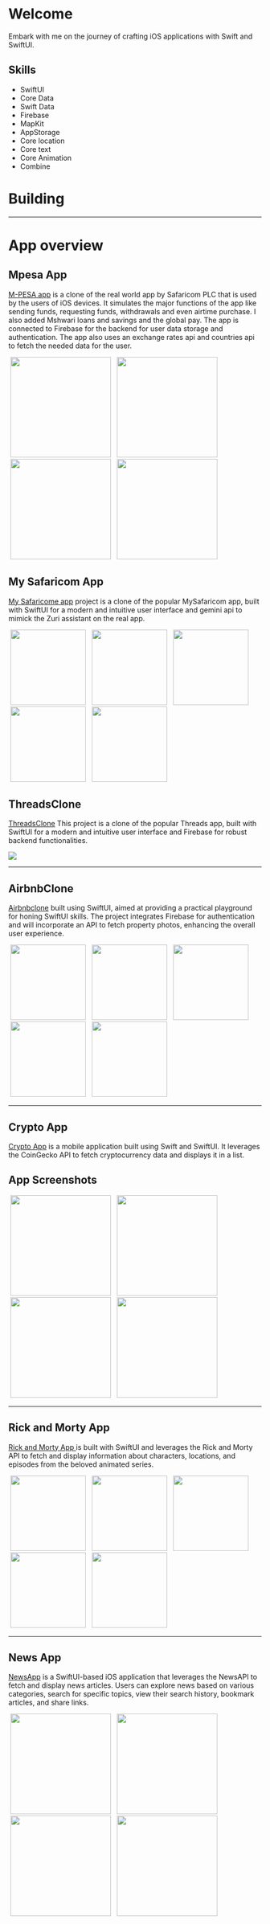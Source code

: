 # Welcome
Embark with me on the journey of crafting iOS applications with Swift and SwiftUI.</div>

## Skills
- SwiftUI
- Core Data
- Swift Data
- Firebase
- MapKit
- AppStorage
- Core location
- Core text
- Core Animation
- Combine
# Building
<hr> 

# App overview

## Mpesa App 
<a href="https://github.com/Huss3n/MpesaAppClone">M-PESA app</a> is a clone of the real world app by Safaricom PLC that is used by the users of iOS devices. It simulates the major functions of the app like sending funds, requesting funds, withdrawals and even airtime purchase. I also added Mshwari loans and savings and the global pay. The app is connected to Firebase for the backend for user data storage and authentication. The app also uses an exchange rates api and countries api to fetch the needed data for the user.

<p>
   <img src="https://github.com/Huss3n/MpesaAppClone/blob/main/Screenshots/home.png", width="200" hspace="4"/>
   <img src="https://github.com/Huss3n/MpesaAppClone/blob/main/Screenshots/transact.png", width="200" hspace="4"/>
   <img src="https://github.com/Huss3n/MpesaAppClone/blob/main/Screenshots/services.png", width="200" hspace="4"/>
   <img src="https://github.com/Huss3n/MpesaAppClone/blob/main/Screenshots/grow.png", width="200" hspace="4"/>

</p>

## My Safaricom App
<a href="https://github.com/Huss3n/MySafAppSwiftUI/tree/main"> My Safaricome app</a> project is a clone of the popular MySafaricom app, built with SwiftUI for a modern and intuitive user interface and gemini api to mimick the Zuri assistant on the real app.
<p>
  <img src="https://github.com/Huss3n/MySafAppSwiftUI/blob/main/Screenshots/home.png", width="150" hspace="4"/>
   <img src="https://github.com/Huss3n/MySafAppSwiftUI/blob/main/Screenshots/mpesa.png", width="150" hspace="4"/>
   <img src="https://github.com/Huss3n/MySafAppSwiftUI/blob/main/Screenshots/edit.png", width="150" hspace="4"/>
   <img src="https://github.com/Huss3n/MySafAppSwiftUI/blob/main/Screenshots/discover.png", width="150" hspace="4"/>
   <img src="https://github.com/Huss3n/MySafAppSwiftUI/blob/main/Screenshots/account.png", width="150" hspace="4"/>
</p>


## ThreadsClone
<a href="https://github.com/Huss3n/ThreadsClone"> ThreadsClone</a> This project is a clone of the popular Threads app, built with SwiftUI for a modern and intuitive user interface and Firebase for robust backend functionalities.

<p>
   <img src="https://github.com/Huss3n/ThreadsClone/blob/main/screenshots/appScreen.png"/>
</p>
<hr>

## AirbnbClone
<a href="https://github.com/Huss3n/AirbnbSwiftUI">Airbnbclone</a> built using SwiftUI, aimed at providing a practical playground for honing SwiftUI skills. The project integrates Firebase for authentication and will incorporate an API to fetch property photos, enhancing the overall user experience.

<p>
   <img src="https://github.com/Huss3n/AirbnbSwiftUI/blob/main/screenshots/home.png", width="150" hspace="4"/>
   <img src="https://github.com/Huss3n/AirbnbSwiftUI/blob/main/screenshots/homee.png", width="150" hspace="4"/>
   <img src="https://github.com/Huss3n/AirbnbSwiftUI/blob/main/screenshots/details.png", width="150" hspace="4"/>
   <img src="https://github.com/Huss3n/AirbnbSwiftUI/blob/main/screenshots/wishlist.png", width="150" hspace="4"/>
   <img src="https://github.com/Huss3n/AirbnbSwiftUI/blob/main/screenshots/profile.png", width="150" hspace="4"/>
</p>

<hr>

## Crypto App
<a href="https://github.com/Huss3n/CryptoSwiftUI"> Crypto App</a> is a mobile application built using Swift and SwiftUI. It leverages the CoinGecko API to fetch cryptocurrency data and displays it in a list.

## App Screenshots
<p>
   <img src="https://github.com/Huss3n/CryptoSwiftUI/blob/main/Screenshots/homescreen.png", width="200" hspace="4"/>
   <img src="https://github.com/Huss3n/CryptoSwiftUI/blob/main/Screenshots/portfolioscreen.png", width="200" hspace="4"/>
   <img src="https://github.com/Huss3n/CryptoSwiftUI/blob/main/Screenshots/detailsUp.png", width="200" hspace="4"/>
   <img src="https://github.com/Huss3n/CryptoSwiftUI/blob/main/Screenshots/detailsDown.png", width="200" hspace="4"/>
</p>

<hr>

## Rick and Morty App

<a href="https://github.com/Huss3n/RickAndMortySwiftUI">Rick and Morty App </a> is built with SwiftUI and leverages the Rick and Morty API to fetch and display information about characters, locations, and episodes from the beloved animated series.
<p>
   <img src="https://github.com/Huss3n/RickAndMortySwiftUI/blob/main/screenshots/characters.png", width="150" hspace="4"/>
   <img src="https://github.com/Huss3n/RickAndMortySwiftUI/blob/main/screenshots/characterDetail.png", width="150" hspace="4"/>
   <img src="https://github.com/Huss3n/RickAndMortySwiftUI/blob/main/screenshots/episode.png", width="150" hspace="4"/>
   <img src="https://github.com/Huss3n/RickAndMortySwiftUI/blob/main/screenshots/episodeDetail.png", width="150" hspace="4"/>
   <img src="https://github.com/Huss3n/RickAndMortySwiftUI/blob/main/screenshots/location.png", width="150" hspace="4"/>
</p>

<hr>

## News App
<a href="https://github.com/Huss3n/NewsAppSwiftAppSwiftUI">NewsApp</a> is a SwiftUI-based iOS application that leverages the NewsAPI to fetch and display news articles. Users can explore news based on various categories, search for specific topics, view their search history, bookmark articles, and share links.

<p>
  <img src="https://github.com/Huss3n/NewsAppSwiftAppSwiftUI/blob/main/NewsAppSwiftUI/scrnShots/home.png", width="200" hspace="4"/>
   <img src="https://github.com/Huss3n/NewsAppSwiftAppSwiftUI/blob/main/NewsAppSwiftUI/scrnShots/categories.png", width="200" hspace="4"/>
   <img src="https://github.com/Huss3n/NewsAppSwiftAppSwiftUI/blob/main/NewsAppSwiftUI/scrnShots/results.png", width="200" hspace="4"/>
   <img src="https://github.com/Huss3n/NewsAppSwiftAppSwiftUI/blob/main/NewsAppSwiftUI/scrnShots/search.png", width="200" hspace="4"/>
</p>
